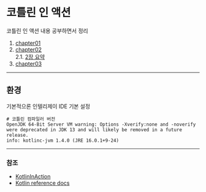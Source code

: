 # 코틀린 인 액션

코틀린 인 액션 내용 공부하면서 정리

1. [chapter01](chapter01/README.md)
2. [chapter02](chapter02/README.md)  
    2.1. [2장 요약](chapter02/SUMMARY.md)
3. [chapter03](chapter03/README.md)

---

## 환경

기본적으론 인텔리제이 IDE 기본 설정 
```shell
# 코틀린 컴파일러 버전
OpenJDK 64-Bit Server VM warning: Options -Xverify:none and -noverify were deprecated in JDK 13 and will likely be removed in a future release.
info: kotlinc-jvm 1.4.0 (JRE 16.0.1+9-24)
```

---

### 참조

* [KotlinInAction](https://www.manning.com/books/kotlin-in-action)
* [Kotlin reference docs](https://kotlinlang.org/docs/home.html)